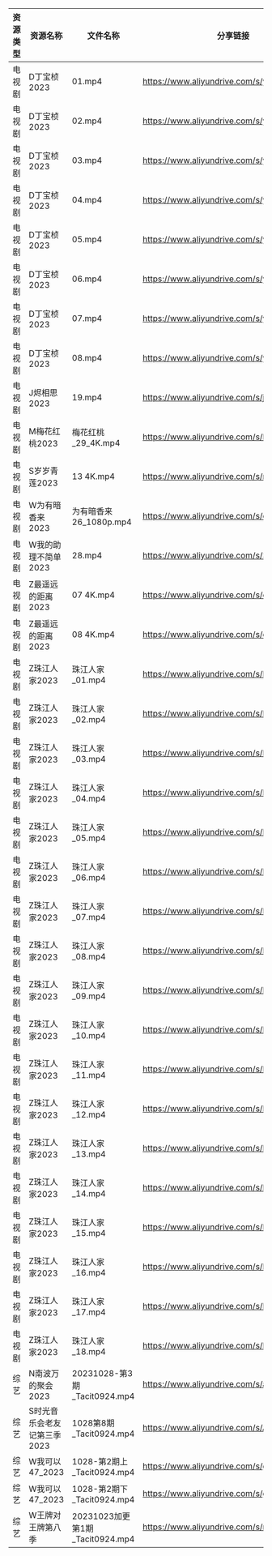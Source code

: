 | 资源类型 | 资源名称             | 文件名称                        | 分享链接                                      | 更新时间       |
| ---- | ---------------- | --------------------------- | ----------------------------------------- | ---------- |
| 电视剧  | D丁宝桢2023         | 01.mp4                      | https://www.aliyundrive.com/s/yVqFFq7C8oR | 2023-10-29 |
| 电视剧  | D丁宝桢2023         | 02.mp4                      | https://www.aliyundrive.com/s/yVqFFq7C8oR | 2023-10-29 |
| 电视剧  | D丁宝桢2023         | 03.mp4                      | https://www.aliyundrive.com/s/yVqFFq7C8oR | 2023-10-29 |
| 电视剧  | D丁宝桢2023         | 04.mp4                      | https://www.aliyundrive.com/s/yVqFFq7C8oR | 2023-10-29 |
| 电视剧  | D丁宝桢2023         | 05.mp4                      | https://www.aliyundrive.com/s/yVqFFq7C8oR | 2023-10-29 |
| 电视剧  | D丁宝桢2023         | 06.mp4                      | https://www.aliyundrive.com/s/yVqFFq7C8oR | 2023-10-29 |
| 电视剧  | D丁宝桢2023         | 07.mp4                      | https://www.aliyundrive.com/s/yVqFFq7C8oR | 2023-10-29 |
| 电视剧  | D丁宝桢2023         | 08.mp4                      | https://www.aliyundrive.com/s/yVqFFq7C8oR | 2023-10-29 |
| 电视剧  | J烬相思2023         | 19.mp4                      | https://www.aliyundrive.com/s/jDrQAJWa7z4 | 2023-10-29 |
| 电视剧  | M梅花红桃2023        | 梅花红桃_29_4K.mp4              | https://www.aliyundrive.com/s/NWaYMyQrUyF | 2023-10-29 |
| 电视剧  | S岁岁青莲2023        | 13 4K.mp4                   | https://www.aliyundrive.com/s/rmNksMTm4rs | 2023-10-29 |
| 电视剧  | W为有暗香来2023       | 为有暗香来 26_1080p.mp4          | https://www.aliyundrive.com/s/cMd3cbZGjEJ | 2023-10-29 |
| 电视剧  | W我的助理不简单2023     | 28.mp4                      | https://www.aliyundrive.com/s/3yG7nVqfV6i | 2023-10-29 |
| 电视剧  | Z最遥远的距离2023      | 07 4K.mp4                   | https://www.aliyundrive.com/s/cjAAbiCD2y3 | 2023-10-29 |
| 电视剧  | Z最遥远的距离2023      | 08 4K.mp4                   | https://www.aliyundrive.com/s/cjAAbiCD2y3 | 2023-10-29 |
| 电视剧  | Z珠江人家2023        | 珠江人家_01.mp4                 | https://www.aliyundrive.com/s/B45dwmfUKGQ | 2023-10-29 |
| 电视剧  | Z珠江人家2023        | 珠江人家_02.mp4                 | https://www.aliyundrive.com/s/B45dwmfUKGQ | 2023-10-29 |
| 电视剧  | Z珠江人家2023        | 珠江人家_03.mp4                 | https://www.aliyundrive.com/s/B45dwmfUKGQ | 2023-10-29 |
| 电视剧  | Z珠江人家2023        | 珠江人家_04.mp4                 | https://www.aliyundrive.com/s/B45dwmfUKGQ | 2023-10-29 |
| 电视剧  | Z珠江人家2023        | 珠江人家_05.mp4                 | https://www.aliyundrive.com/s/B45dwmfUKGQ | 2023-10-29 |
| 电视剧  | Z珠江人家2023        | 珠江人家_06.mp4                 | https://www.aliyundrive.com/s/B45dwmfUKGQ | 2023-10-29 |
| 电视剧  | Z珠江人家2023        | 珠江人家_07.mp4                 | https://www.aliyundrive.com/s/B45dwmfUKGQ | 2023-10-29 |
| 电视剧  | Z珠江人家2023        | 珠江人家_08.mp4                 | https://www.aliyundrive.com/s/B45dwmfUKGQ | 2023-10-29 |
| 电视剧  | Z珠江人家2023        | 珠江人家_09.mp4                 | https://www.aliyundrive.com/s/B45dwmfUKGQ | 2023-10-29 |
| 电视剧  | Z珠江人家2023        | 珠江人家_10.mp4                 | https://www.aliyundrive.com/s/B45dwmfUKGQ | 2023-10-29 |
| 电视剧  | Z珠江人家2023        | 珠江人家_11.mp4                 | https://www.aliyundrive.com/s/B45dwmfUKGQ | 2023-10-29 |
| 电视剧  | Z珠江人家2023        | 珠江人家_12.mp4                 | https://www.aliyundrive.com/s/B45dwmfUKGQ | 2023-10-29 |
| 电视剧  | Z珠江人家2023        | 珠江人家_13.mp4                 | https://www.aliyundrive.com/s/B45dwmfUKGQ | 2023-10-29 |
| 电视剧  | Z珠江人家2023        | 珠江人家_14.mp4                 | https://www.aliyundrive.com/s/B45dwmfUKGQ | 2023-10-29 |
| 电视剧  | Z珠江人家2023        | 珠江人家_15.mp4                 | https://www.aliyundrive.com/s/B45dwmfUKGQ | 2023-10-29 |
| 电视剧  | Z珠江人家2023        | 珠江人家_16.mp4                 | https://www.aliyundrive.com/s/B45dwmfUKGQ | 2023-10-29 |
| 电视剧  | Z珠江人家2023        | 珠江人家_17.mp4                 | https://www.aliyundrive.com/s/B45dwmfUKGQ | 2023-10-29 |
| 电视剧  | Z珠江人家2023        | 珠江人家_18.mp4                 | https://www.aliyundrive.com/s/B45dwmfUKGQ | 2023-10-29 |
| 综艺   | N南波万的聚会2023      | 20231028-第3期_Tacit0924.mp4  | https://www.aliyundrive.com/s/aX1cUAahbiY | 2023-10-29 |
| 综艺   | S时光音乐会老友记第三季2023 | 1028第8期_Tacit0924.mp4       | https://www.aliyundrive.com/s/A8SsNUgtosB | 2023-10-29 |
| 综艺   | W我可以47_2023      | 1028-第2期上_Tacit0924.mp4     | https://www.aliyundrive.com/s/gJexcigG6Qr | 2023-10-29 |
| 综艺   | W我可以47_2023      | 1028-第2期下_Tacit0924.mp4     | https://www.aliyundrive.com/s/gJexcigG6Qr | 2023-10-29 |
| 综艺   | W王牌对王牌第八季        | 20231023加更第1期_Tacit0924.mp4 | https://www.aliyundrive.com/s/msfoWynj5eP | 2023-10-29 |

